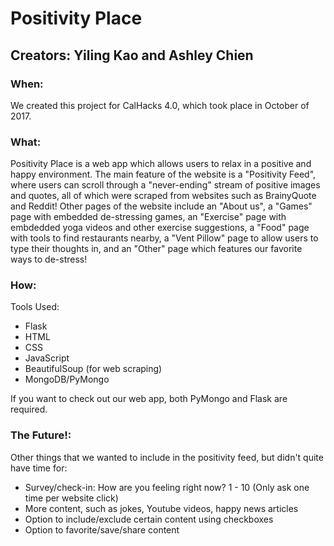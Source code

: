 # Positivity Place

## Creators: Yiling Kao and Ashley Chien

### When:

We created this project for CalHacks 4.0, which took place in October of 2017.

### What:

Positivity Place is a web app which allows users to relax in a positive and happy environment. The 
main feature of the website is a "Positivity Feed", where users can scroll through a "never-ending"
stream of positive images and quotes, all of which were scraped from websites such as BrainyQuote and Reddit!
Other pages of the website include an "About us", a "Games" page with embedded de-stressing games, 
an "Exercise" page with embdedded yoga videos and other exercise suggestions, a "Food" page with tools 
to find restaurants nearby, a "Vent Pillow" page to allow users to type their thoughts in, and an 
"Other" page which features our favorite ways to de-stress!

### How: 

Tools Used:
- Flask
- HTML
- CSS
- JavaScript
- BeautifulSoup (for web scraping)
- MongoDB/PyMongo

If you want to check out our web app, both PyMongo and Flask are required.

### The Future!:
Other things that we wanted to include in the positivity feed, but didn't quite have time for:
- Survey/check-in: How are you feeling right now? 1 - 10 (Only ask one time per website click)
- More content, such as jokes, Youtube videos, happy news articles
- Option to include/exclude certain content using checkboxes
- Option to favorite/save/share content


